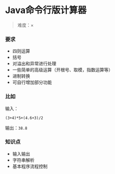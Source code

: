#  Java命令行版计算器

> 难度：×

###  要求

* 四则运算
* 括号
* 对溢出和异常进行处理
* 一些简单的高级运算（开根号、取模，指数运算等）
* 进制转换
* 可自行增加部分功能

### 比如

输入：
```
(3+4)*5+(4.6+3)/2
```
输出：`38.8`

### 知识点

* 输入输出
* 字符串解析
* 基本程序流程控制
